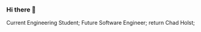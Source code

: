 ### Hi there 👋

<!--
**Syntax-Cipher/Syntax-Cipher** is a ✨ _special_ ✨ repository because its `README.md` (this file) appears on your GitHub profile.

Here are some ideas to get you started:

- 🔭 I’m currently working on ... Codecademy tutorials involving Python & also starting to learn C/C++ 
- 🌱 I’m currently learning ... Computer Science & Machine Learning with Python using Codecademy platform & just started C/C++
- 👯 I’m looking to collaborate on ... Anything involving Python, will learn C/C++ for future projects
- 🤔 I’m looking for help with ... Incorporating a dictionary function, as well as parent/child classes in my Japanese War Game project I just started (inspired by Ghost of Tsushima video game) 
- 💬 Ask me about ... Engineering/Mathematics/Science
- 📫 How to reach me: ... chad.holst@hotmail.com
- 😄 Pronouns: ... He
- ⚡ Fun fact: ... First language was Processing; I Have decided on Software Engineering after I JUST finished my first year of Engineering in Canada. Initially, I thought I was going to pursue Mechanical/Electrical; with this in mind, I am only a beginner programmer & have MUCH to learn. I'm this will be a beneficial took to aid my learning process

-->
  Current Engineering Student;
  Future Software Engineer;
   return Chad Holst;
